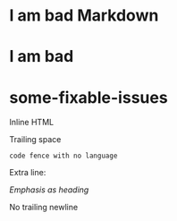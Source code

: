 # I am bad Markdown

# I am bad

# some-fixable-issues

Inline HTML <br/>

Trailing space 

```
code fence with no language
```

Extra line:


*Emphasis as heading*

No trailing newline
